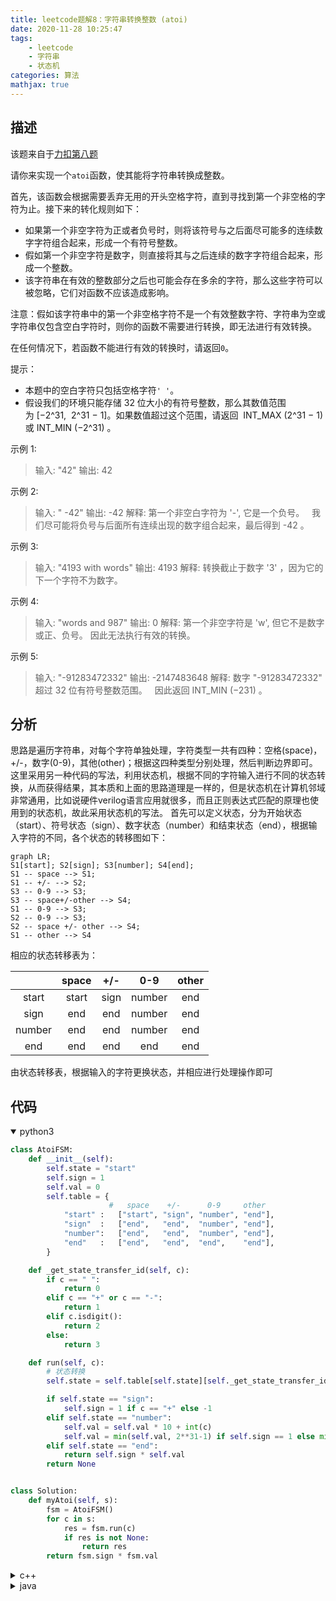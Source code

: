 ```yaml
---
title: leetcode题解8：字符串转换整数 (atoi)
date: 2020-11-28 10:25:47
tags:
    - leetcode
    - 字符串
    - 状态机
categories: 算法
mathjax: true
---
```


## 描述

该题来自于[力扣第八题](https://leetcode-cn.com/problems/string-to-integer-atoi)

请你来实现一个`atoi`函数，使其能将字符串转换成整数。

<!--more-->

首先，该函数会根据需要丢弃无用的开头空格字符，直到寻找到第一个非空格的字符为止。接下来的转化规则如下：

* 如果第一个非空字符为正或者负号时，则将该符号与之后面尽可能多的连续数字字符组合起来，形成一个有符号整数。
* 假如第一个非空字符是数字，则直接将其与之后连续的数字字符组合起来，形成一个整数。
* 该字符串在有效的整数部分之后也可能会存在多余的字符，那么这些字符可以被忽略，它们对函数不应该造成影响。


注意：假如该字符串中的第一个非空格字符不是一个有效整数字符、字符串为空或字符串仅包含空白字符时，则你的函数不需要进行转换，即无法进行有效转换。

在任何情况下，若函数不能进行有效的转换时，请返回`0`。

提示：

* 本题中的空白字符只包括空格字符`' '`。
* 假设我们的环境只能存储 32 位大小的有符号整数，那么其数值范围为 [−2^31,  2^31 − 1]。如果数值超过这个范围，请返回  INT_MAX (2^31 − 1) 或 INT_MIN (−2^31) 。
 

示例 1:

> 输入: "42"
输出: 42

示例 2:

> 输入: "   -42"
输出: -42
解释: 第一个非空白字符为 '-', 它是一个负号。
     我们尽可能将负号与后面所有连续出现的数字组合起来，最后得到 -42 。

示例 3:

> 输入: "4193 with words"
输出: 4193
解释: 转换截止于数字 '3' ，因为它的下一个字符不为数字。

示例 4:

> 输入: "words and 987"
输出: 0
解释: 第一个非空字符是 'w', 但它不是数字或正、负号。
     因此无法执行有效的转换。

示例 5:

> 输入: "-91283472332"
输出: -2147483648
解释: 数字 "-91283472332" 超过 32 位有符号整数范围。
     因此返回 INT_MIN (−231) 。


## 分析

思路是遍历字符串，对每个字符单独处理，字符类型一共有四种：空格(space)，+/-，数字(0-9)，其他(other)；根据这四种类型分别处理，然后判断边界即可。
这里采用另一种代码的写法，利用状态机，根据不同的字符输入进行不同的状态转换，从而获得结果，其本质和上面的思路道理是一样的，但是状态机在计算机邻域非常通用，比如说硬件verilog语言应用就很多，而且正则表达式匹配的原理也使用到的状态机，故此采用状态机的写法。
首先可以定义状态，分为开始状态（start）、符号状态（sign）、数字状态（number）和结束状态（end），根据输入字符的不同，各个状态的转移图如下：

```mermaid
graph LR;
S1[start]; S2[sign]; S3[number]; S4[end];
S1 -- space --> S1;
S1 -- +/- --> S2;
S3 -- 0-9 --> S3;
S3 -- space+/-other --> S4;
S1 -- 0-9 --> S3;
S2 -- 0-9 --> S3;
S2 -- space +/- other --> S4;
S1 -- other --> S4
```

相应的状态转移表为：

|        | space | +/-  |  0-9   | other |
| :----: | :---: | :--: | :----: | :---: |
| start  | start | sign | number |  end  |
|  sign  |  end  | end  | number |  end  |
| number |  end  | end  | number |  end  |
|  end   |  end  | end  |  end   |  end  |

由状态转移表，根据输入的字符更换状态，并相应进行处理操作即可


## 代码

<details open>
<summary>python3</summary>

```python
class AtoiFSM:
    def __init__(self):
        self.state = "start"
        self.sign = 1
        self.val = 0
        self.table = {
                      #   space    +/-      0-9     other
            "start" :   ["start", "sign", "number", "end"],
            "sign"  :   ["end",   "end",  "number", "end"],
            "number":   ["end",   "end",  "number", "end"],
            "end"   :   ["end",   "end",  "end",    "end"],
        }

    def _get_state_transfer_id(self, c):
        if c == " ":
            return 0
        elif c == "+" or c == "-":
            return 1
        elif c.isdigit():
            return 2
        else:
            return 3

    def run(self, c):
        # 状态转换
        self.state = self.table[self.state][self._get_state_transfer_id(c)]

        if self.state == "sign":
            self.sign = 1 if c == "+" else -1
        elif self.state == "number":
            self.val = self.val * 10 + int(c)
            self.val = min(self.val, 2**31-1) if self.sign == 1 else min(self.val, 2**31)
        elif self.state == "end":
            return self.sign * self.val
        return None


class Solution:
    def myAtoi(self, s):
        fsm = AtoiFSM()
        for c in s:
            res = fsm.run(c)
            if res is not None:
                return res
        return fsm.sign * fsm.val
```
</details>


<details>
<summary>c++</summary>

```cpp
class AtoiFSM {
    string state = "start";
    unordered_map<string, vector<string>> map = {
        {"start", {"start", "sign", "number", "end"} },
        {"sign", {"end",   "end",  "number", "end"}},
        {"number", {"end",   "end",  "number", "end"}},
        {"end", {"end",   "end",  "end", "end"}}
    };
public:
    long long val = 0;
    int sign = 1;

    int get_state_transfer_id(char c) {
        if (c == ' ') return 0;
        else if (c == '+' || c == '-') return 1;
        else if (isdigit(c)) return 2;
        return 3;
    }

    void run(char c) {
        state = map[state][get_state_transfer_id(c)];
        if (state == "sign") sign = c == '+' ? 1 : -1;
        else if (state == "number") {
            val = val * 10 + c - '0';
            val = sign == 1 ? min(val, (long long) INT_MAX) : min(val, - (long long) INT_MIN);
        }
    }
};

class Solution {
public:
    int myAtoi(string str) {
        AtoiFSM fsm = AtoiFSM();
        for (auto c : str) {
            fsm.run(c);
        }
        return (int)(fsm.sign * fsm.val);
    }
};
```
</details>


<details>
<summary>java</summary>

```java
import java.util.HashMap;
import java.util.Map;

class AtoiFSM {
    private String state = "start";
    public int sign = 1;
    public long val = 0;
    private Map<String, String[]> table = new HashMap<>();

    public AtoiFSM() {
        table.put("start", new String[]{"start", "sign", "number", "end"});
        table.put("sign", new String[]{"end", "end", "number", "end"});
        table.put("number", new String[]{"end", "end", "number", "end"});
        table.put("end", new String[]{"end", "end", "end", "end"});
    }

    private int getStateTransferID(char c){
        if (c == ' ') {
            return 0;
        }
        else if (c == '+' || c == '-') {
            return 1;
        }
        else if (Character.isDigit(c)){
            return 2;
        }
        return 3;
    }

    public void run(char c){
        state = table.get(state)[getStateTransferID(c)];
        if (state.equals("sign")) {
            sign = c == '+' ? 1 : -1;
        }
        else if (state.equals("number")){
            val = val * 10 + c - '0';
            val = sign == 1 ? Math.min(val, Integer.MAX_VALUE) : Math.min(val, - (long) Integer.MIN_VALUE);
        }
    }
}


class Solution {
    private AtoiFSM fsm = new AtoiFSM();
    public int myAtoi(String s) {
        for(int i = 0; i < s.length(); i++){
            fsm.run(s.charAt(i));
        }
        return (int) (fsm.sign * fsm.val);
    }
}
```
</details>